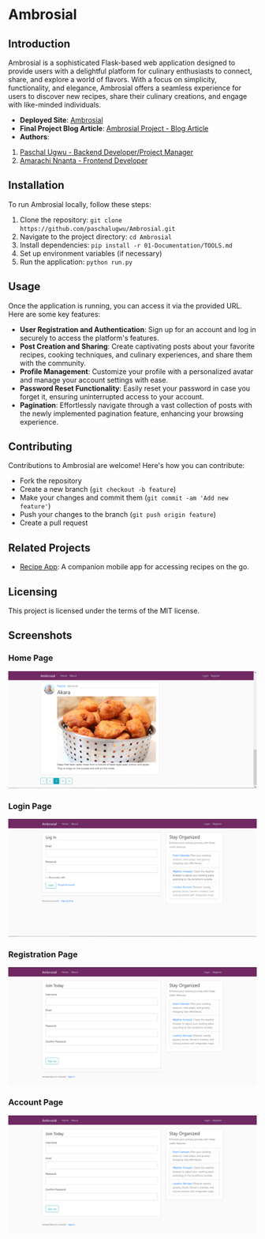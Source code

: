 # Ambrosial

## Introduction

Ambrosial is a sophisticated Flask-based web application designed to provide users with a delightful platform for culinary enthusiasts to connect, share, and explore a world of flavors. With a focus on simplicity, functionality, and elegance, Ambrosial offers a seamless experience for users to discover new recipes, share their culinary creations, and engage with like-minded individuals.

- **Deployed Site**: [Ambrosial](https://ugwupaschal.pythonanywhere.com/)
- **Final Project Blog Article**: [Ambrosial Project - Blog Article](link_to_blog_article)
- **Authors**:
1. [Paschal Ugwu - Backend Developer/Project Manager](https://github.com/paschalugwu)
2. [Amarachi Nnanta - Frontend Developer](https://github.com/Amastina1)

## Installation

To run Ambrosial locally, follow these steps:

1. Clone the repository: `git clone https://github.com/paschalugwu/Ambrosial.git`
2. Navigate to the project directory: `cd Ambrosial`
3. Install dependencies: `pip install -r 01-Documentation/TOOLS.md`
4. Set up environment variables (if necessary)
5. Run the application: `python run.py`

## Usage

Once the application is running, you can access it via the provided URL. Here are some key features:

- **User Registration and Authentication**: Sign up for an account and log in securely to access the platform's features.
- **Post Creation and Sharing**: Create captivating posts about your favorite recipes, cooking techniques, and culinary experiences, and share them with the community.
- **Profile Management**: Customize your profile with a personalized avatar and manage your account settings with ease.
- **Password Reset Functionality**: Easily reset your password in case you forget it, ensuring uninterrupted access to your account.
- **Pagination**: Effortlessly navigate through a vast collection of posts with the newly implemented pagination feature, enhancing your browsing experience.

## Contributing

Contributions to Ambrosial are welcome! Here's how you can contribute:
- Fork the repository
- Create a new branch (`git checkout -b feature`)
- Make your changes and commit them (`git commit -am 'Add new feature'`)
- Push your changes to the branch (`git push origin feature`)
- Create a pull request

## Related Projects

- [Recipe App](https://github.com/paschalugwu/Ambrosial): A companion mobile app for accessing recipes on the go.

## Licensing

This project is licensed under the terms of the MIT license.

## Screenshots

### Home Page
![Home Page](01-Documentation/screenshots/home.PNG)

### Login Page
![Login Page](01-Documentation/screenshots/login.PNG)

### Registration Page
![Registration Page](01-Documentation/screenshots/register.PNG)

### Account Page
![Account Page](01-Documentation/screenshots/register.PNG)
